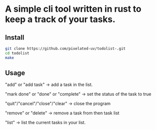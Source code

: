 # A simple cli tool written in rust to keep a track of your tasks.

## Install 

```sh
git clone https://github.com/pixelated-uv/todolist-.git
cd todolist
make
```

## Usage 

"add" or "add task"  ->  add a task in the list.

"mark done" or "done" or "complete"  ->  set the status of the task to true

"quit"/"cancel"/"close"/"clear"  ->  close the program

"remove" or "delete"  ->  remove a task from then task list 

"list"  ->  list the current tasks in your list.
